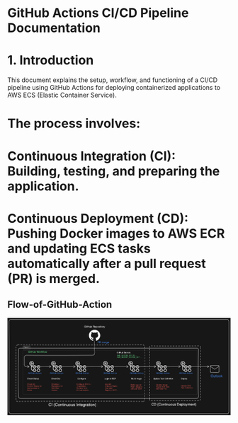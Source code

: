 # GitHub Actions CI/CD Pipeline Documentation
# 1. Introduction
This document explains the setup, workflow, and functioning of a CI/CD pipeline using GitHub Actions for deploying containerized applications to AWS ECS (Elastic Container Service).
# The process involves:
# Continuous Integration (CI): Building, testing, and preparing the application.
# Continuous Deployment (CD): Pushing Docker images to AWS ECR and updating ECS tasks automatically after a pull request (PR) is merged.




## Flow-of-GitHub-Action
![Flow of GitHub Action Diagram](Flow-of-GitHub-Actions.png)
